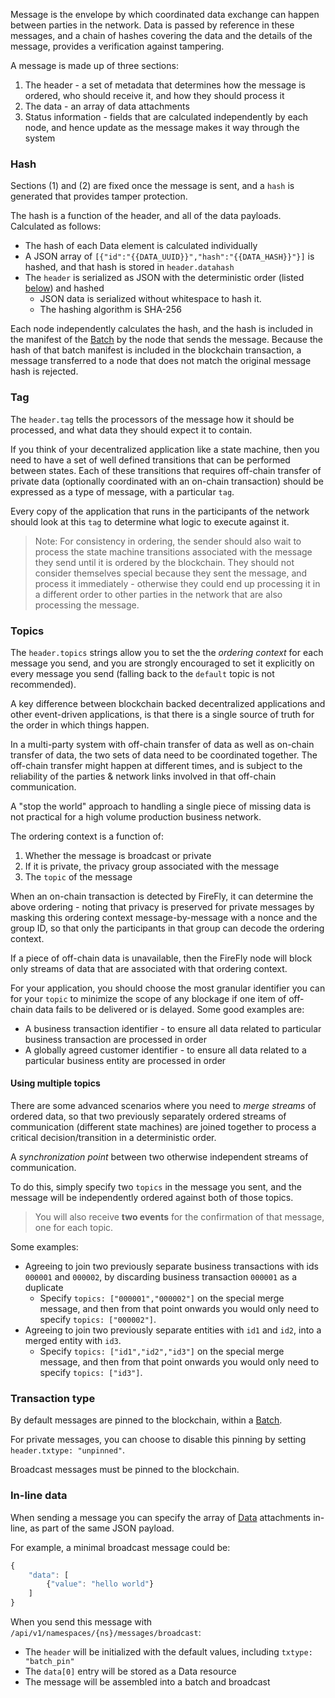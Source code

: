 Message is the envelope by which coordinated data exchange can happen between parties in the network. Data is passed by reference in these messages, and a chain of hashes covering the data and the details of the message, provides a verification against tampering.

A message is made up of three sections:

1. The header - a set of metadata that determines how the message is ordered, who should receive it, and how they should process it 
2. The data - an array of data attachments
3. Status information - fields that are calculated independently by each node, and hence update as the message makes it way through the system

### Hash

Sections (1) and (2) are fixed once the message is sent, and a `hash` is generated that provides tamper protection.

The hash is a function of the header, and all of the data payloads. Calculated as follows:

- The hash of each Data element is calculated individually
- A JSON array of `[{"id":"{{DATA_UUID}}","hash":"{{DATA_HASH}}"}]` is hashed, and that hash is stored in `header.datahash`
- The `header` is serialized as JSON with the deterministic order (listed [below](#messageheader)) and hashed
  - JSON data is serialized without whitespace to hash it.
  - The hashing algorithm is SHA-256

Each node independently calculates the hash, and the hash is included in the manifest of the [Batch](./batch.html) by the
node that sends the message.
Because the hash of that batch manifest is included in the blockchain transaction, a message transferred to
a node that does not match the original message hash is rejected.

### Tag

The `header.tag` tells the processors of the message how it should be processed, and  what data they should expect it to contain.

If you think of your decentralized application like a state machine, then you need to have a set of well defined transitions
that can be performed between states. Each of these transitions that requires off-chain transfer of private data
(optionally coordinated with an on-chain transaction) should be expressed as a type of message, with a particular `tag`.

Every copy of the application that runs in the participants of the network should look at this `tag` to determine what
logic to execute against it.

> Note: For consistency in ordering, the sender should also wait to process the state machine transitions associated
> with the message they send until it is ordered by the blockchain. They should not consider themselves special because
> they sent the message, and process it immediately - otherwise they could end up processing it in a different order
> to other parties in the network that are also processing the message.

### Topics

The `header.topics` strings allow you to set the the _ordering context_ for each message you send, and you are strongly
encouraged to set it explicitly on every message you send (falling back to the `default` topic is not recommended).

A key difference between blockchain backed decentralized applications and other event-driven applications, is
that there is a single source of truth for the order in which things happen.

In a multi-party system with off-chain transfer of data as well as on-chain transfer of data, the two sets of
data need to be coordinated together. The off-chain transfer might happen at different times, and is subject to the reliability
of the parties & network links involved in that off-chain communication. 

A "stop the world" approach to handling a single piece of missing data is not practical for a high volume
production business network.

The ordering context is a function of:

1. Whether the message is broadcast or private
2. If it is private, the privacy group associated with the message
3. The `topic` of the message

When an on-chain transaction is detected by FireFly, it can determine the above ordering - noting that privacy is preserved
for private messages by masking this ordering context message-by-message with a nonce and the group ID, so that only the
participants in that group can decode the ordering context.

If a piece of off-chain data is unavailable, then the FireFly node will block only streams of data that are associated
with that ordering context.

For your application, you should choose the most granular identifier you can for your `topic` to minimize the scope
of any blockage if one item of off-chain data fails to be delivered or is delayed. Some good examples are:

- A business transaction identifier - to ensure all data related to particular business transaction are processed in order
- A globally agreed customer identifier - to ensure all data related to a particular business entity are processed in order

#### Using multiple topics

There are some advanced scenarios where you need to _merge streams_ of ordered data, so that two previously separately
ordered streams of communication (different state machines) are joined together to process a critical decision/transition
in a deterministic order.

A _synchronization point_ between two otherwise independent streams of communication.

To do this, simply specify two `topics` in the message you sent, and the message will be independently ordered against
both of those topics.

> You will also receive **two events** for the confirmation of that message, one for each topic.

Some examples:

- Agreeing to join two previously separate business transactions with ids `000001` and `000002`, by discarding business transaction `000001` as a duplicate
  - Specify `topics: ["000001","000002"]` on the special merge message, and then from that point onwards you would only need to specify `topics: ["000002"]`.
- Agreeing to join two previously separate entities with `id1` and `id2`, into a merged entity with `id3`. 
  - Specify `topics: ["id1","id2","id3"]` on the special merge message, and then from that point onwards you would only need to specify `topics: ["id3"]`.

### Transaction type

By default messages are pinned to the blockchain, within a [Batch](./batch.html).

For private messages, you can choose to disable this pinning by setting `header.txtype: "unpinned"`.

Broadcast messages must be pinned to the blockchain.

### In-line data

When sending a message you can specify the array of [Data](./data.html) attachments in-line, as part of the same JSON payload.

For example, a minimal broadcast message could be:

```js
{
    "data": [
        {"value": "hello world"}
    ]
}
```

When you send this message with `/api/v1/namespaces/{ns}/messages/broadcast`:
- The `header` will be initialized with the default values, including `txtype: "batch_pin"`
- The `data[0]` entry will be stored as a Data resource
- The message will be assembled into a batch and broadcast
